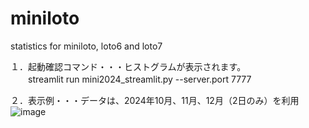 # miniloto
statistics for miniloto, loto6 and loto7  


１．起動確認コマンド・・・ヒストグラムが表示されます。  
　　streamlit run mini2024_streamlit.py --server.port 7777
  
  
２．表示例・・・データは、2024年10月、11月、12月（2日のみ）を利用  
![image](https://github.com/user-attachments/assets/1deef68c-869c-49e5-9ff4-5e1dbd0244d7)
